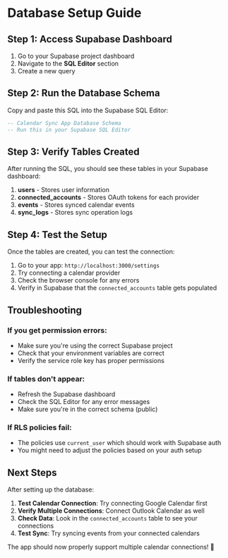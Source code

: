 # Database Setup Guide

## Step 1: Access Supabase Dashboard

1. Go to your Supabase project dashboard
2. Navigate to the **SQL Editor** section
3. Create a new query

## Step 2: Run the Database Schema

Copy and paste this SQL into the Supabase SQL Editor:

```sql
-- Calendar Sync App Database Schema
-- Run this in your Supabase SQL Editor

```

## Step 3: Verify Tables Created

After running the SQL, you should see these tables in your Supabase dashboard:

1. **users** - Stores user information
2. **connected_accounts** - Stores OAuth tokens for each provider
3. **events** - Stores synced calendar events
4. **sync_logs** - Stores sync operation logs

## Step 4: Test the Setup

Once the tables are created, you can test the connection:

1. Go to your app: `http://localhost:3000/settings`
2. Try connecting a calendar provider
3. Check the browser console for any errors
4. Verify in Supabase that the `connected_accounts` table gets populated

## Troubleshooting

### If you get permission errors:
- Make sure you're using the correct Supabase project
- Check that your environment variables are correct
- Verify the service role key has proper permissions

### If tables don't appear:
- Refresh the Supabase dashboard
- Check the SQL Editor for any error messages
- Make sure you're in the correct schema (public)

### If RLS policies fail:
- The policies use `current_user` which should work with Supabase auth
- You might need to adjust the policies based on your auth setup

## Next Steps

After setting up the database:

1. **Test Calendar Connection**: Try connecting Google Calendar first
2. **Verify Multiple Connections**: Connect Outlook Calendar as well
3. **Check Data**: Look in the `connected_accounts` table to see your connections
4. **Test Sync**: Try syncing events from your connected calendars

The app should now properly support multiple calendar connections! 🎉 